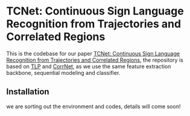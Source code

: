 # TCNet: Continuous Sign Language Recognition from Trajectories and Correlated Regions
This is the codebase for our paper [TCNet: Continuous Sign Language Recognition from Trajectories and Correlated Regions](https://arxiv.org/abs/2403.11818), the repository is based on [TLP](https://github.com/hulianyuyy/Temporal-Lift-Pooling) and [CorrNet](https://github.com/hulianyuyy/CorrNet), as we use the same feature extraction backbone, sequential modeling and classifier.

## Installation

we are sorting out the environment and codes, details will come soon!
